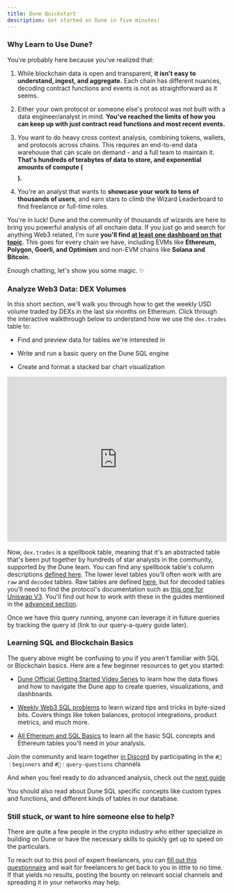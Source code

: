 ```yaml
---
title: Dune Quickstart
description: Get started on Dune in five minutes!
---
```


### Why Learn to Use Dune?

You're probably here because you've realized that:

1. While blockchain data is open and transparent, **it isn't easy to understand, ingest, and aggregate.** Each chain has different nuances, decoding contract functions and events is not as straightforward as it seems.

2. Either your own protocol or someone else's protocol was not built with a data engineer/analyst in mind. **You've reached the limits of how you can keep up with just contract read functions and most recent events.**

3. You want to do heavy cross context analysis, combining tokens, wallets, and protocols across chains. This requires an end-to-end data warehouse that can scale on demand - and a full team to maintain it. **That's hundreds of terabytes of data to store, and exponential amounts of compute ($$$$).**

4. You're an analyst that wants to **showcase your work to tens of thousands of users**, and earn stars to climb the Wizard Leaderboard to find freelance or full-time roles.

You're in luck! Dune and the community of thousands of wizards are here to bring you powerful analysis of all onchain data. If you just go and search for anything Web3 related, I'm sure **you'll find [at least one dashboard on that topic](https://dune.com/browse/dashboards?q=dex&order=favorites&time_range=all)**. This goes for every chain we have, including EVMs like **Ethereum, Polygon, Goerli, and Optimism** and non-EVM chains like **Solana and Bitcoin.**

Enough chatting, let's show you some magic. ✨

### Analyze Web3 Data: DEX Volumes

In this short section, we'll walk you through how to get the weekly USD volume traded by DEXs in the last six months on Ethereum. Click through the interactive walkthrough below to understand how we use the `dex.trades` table to:

- Find and preview data for tables we're interested in

- Write and run a basic query on the Dune SQL engine

- Create and format a stacked bar chart visualization

<div style="position: relative; padding-bottom: calc(67.14527027027027% + 41px); height: 0;"><iframe src="https://demo.arcade.software/gNuUxSbr6NZi4aXBURWu?embed" frameborder="0" loading="lazy" webkitallowfullscreen mozallowfullscreen allowfullscreen style="position: absolute; top: 0; left: 0; width: 100%; height: 100%;color-scheme: light;" title="Dashboards"></iframe></div>

Now, `dex.trades` is a spellbook table, meaning that it's an abstracted table that's been put together by hundreds of star analysts in the community, supported by the Dune team. You can find any spellbook table's column descriptions [defined here](https://spellbook-docs.dune.com/#!/model/model.spellbook.dex_trades). The lower level tables you'll often work with are `raw` and `decoded` tables. Raw tables are defined [here](../tables/raw/index.md), but for decoded tables you'll need to find the protocol's documentation such as [this one for Uniswap V3](https://docs.uniswap.org/contracts/v3/reference/core/UniswapV3Factory). You'll find out how to work with these in the guides mentioned in the [advanced section](five_minutes.md).

Once we have this query running, anyone can leverage it in future queries by tracking the query id (link to our query-a-query guide later).

### Learning SQL and Blockchain Basics

The query above might be confusing to you if you aren't familiar with SQL or Blockchain basics. Here are a few beginner resources to get you started:

- [Dune Official Getting Started Video Series](../app/guides/video-tutorial.md) to learn how the data flows and how to navigate the Dune app to create queries, visualizations, and dashboards. 

- [Weekly Web3 SQL problems](https://daodatadesign.notion.site/Web3-SQL-Weekly-0bababb5e59a412bb73594c512db8cc1) to learn wizard tips and tricks in byte-sized bits. Covers things like token balances, protocol integrations, product metrics, and much more.

- [All Ethereum and SQL Basics](https://web3datadegens.substack.com/p/a-basic-wizard-guide-to-dune-sql) to learn all the basic SQL concepts and Ethereum tables you'll need in your analysis.

Join the community and learn together [in Discord](https://discord.com/invite/ErrzwBz) by participating in the `#🐥︱beginners` and `#🙋︱query-questions` channels

And when you feel ready to do advanced analysis, check out the [next guide](../docs/five_minutes.md)

You should also read about Dune SQL specific concepts like custom types and functions, and different kinds of tables in our database.

### Still stuck, or want to hire someone else to help?

There are quite a few people in the crypto industry who either specialize in building on Dune or have the necessary skills to quickly get up to speed on the particulars.

To reach out to this pool of expert freelancers, you can [fill out this questionnaire](http://bounties.dune.com) and wait for freelancers to get back to you in little to no time. If that yields no results, posting the bounty on relevant social channels and spreading it in your networks may help.
